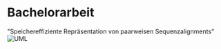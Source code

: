 # Bachelorarbeit
"Speichereffiziente Repräsentation von paarweisen Sequenzalignments"
![UML](https://raw.github.com/thorbenwiese/bachelorarbeit_wiese/master/UML.png)
